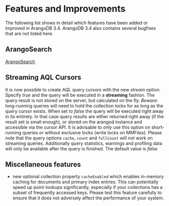 Features and Improvements
=========================

The following list shows in detail which features have been added or improved in
ArangoDB 3.4. ArangoDB 3.4 also contains several bugfixes that are not listed
here.
   
   
ArangoSearch 
------------

[ArangoSearch](../Views/ArangoSearch.md)


Streaming AQL Cursors
------------------

It is now possible to create AQL query cursors with the new *stream* option.
Specify *true* and the query will be executed in a **streaming** fashion. The query result is
not stored on the server, but calculated on the fly. *Beware*: long-running queries will
need to hold the collection locks for as long as the query cursor exists.
When set to *false* the query will be executed right away in its entirety. 
In that case query results are either returned right away (if the result set is small enough),
or stored on the arangod instance and accessible via the cursor API. It is advisable
to *only* use this option on short-running queries *or* without exclusive locks (write locks on MMFiles).
Please note that the query options `cache`, `count` and `fullCount` will not work on streaming
queries. Additionally query statistics, warnings and profiling data will only be available
after the query is finished. 
The default value is *false*

Miscellaneous features
----------------------

- new optional collection property `cacheEnabled` which enables in-memory caching
  for documents and primary index entries. This can potentially speed up point-lookups
  significantly, especially if your collections has a subset of frequently accessed
  keys. Please test this feature carefully to ensure that it does not adversely
  affect the performance of your system.